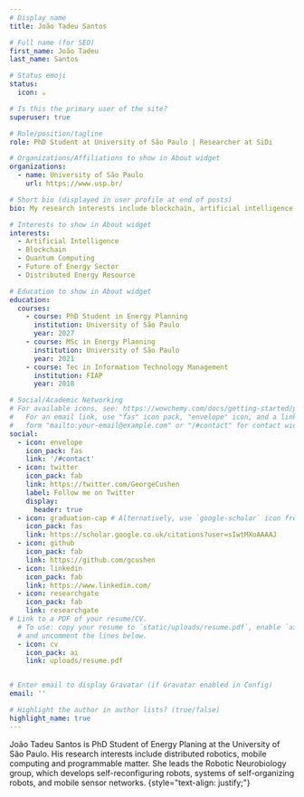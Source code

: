 ```yaml
---
# Display name
title: João Tadeu Santos

# Full name (for SEO)
first_name: João Tadeu
last_name: Santos

# Status emoji
status:
  icon: ☕️

# Is this the primary user of the site?
superuser: true

# Role/position/tagline
role: PhD Student at University of São Paulo | Researcher at SiDi

# Organizations/Affiliations to show in About widget
organizations:
  - name: University of São Paulo
    url: https://www.usp.br/

# Short bio (displayed in user profile at end of posts)
bio: My research interests include blockchain, artificial intelligence, quantum computing, virtual power plants, smart cities, grid-interactive for smart communities and future of energy sector.

# Interests to show in About widget
interests:
  - Artificial Intelligence
  - Blockchain
  - Quantum Computing
  - Future of Energy Sector
  - Distributed Energy Resource

# Education to show in About widget
education:
  courses:
    - course: PhD Student in Energy Planning
      institution: University of São Paulo 
      year: 2027
    - course: MSc in Energy Planning
      institution: University of São Paulo
      year: 2021
    - course: Tec in Information Technology Management 
      institution: FIAP
      year: 2018

# Social/Academic Networking
# For available icons, see: https://wowchemy.com/docs/getting-started/page-builder/#icons
#   For an email link, use "fas" icon pack, "envelope" icon, and a link in the
#   form "mailto:your-email@example.com" or "/#contact" for contact widget.
social:
  - icon: envelope
    icon_pack: fas
    link: '/#contact'
  - icon: twitter
    icon_pack: fab
    link: https://twitter.com/GeorgeCushen
    label: Follow me on Twitter
    display:
      header: true
  - icon: graduation-cap # Alternatively, use `google-scholar` icon from `ai` icon pack
    icon_pack: fas
    link: https://scholar.google.co.uk/citations?user=sIwtMXoAAAAJ
  - icon: github
    icon_pack: fab
    link: https://github.com/gcushen
  - icon: linkedin
    icon_pack: fab
    link: https://www.linkedin.com/
  - icon: researchgate
    icon_pack: fab
    link: researchgate
# Link to a PDF of your resume/CV.
  # To use: copy your resume to `static/uploads/resume.pdf`, enable `ai` icons in `params.yaml`,
  # and uncomment the lines below.
  - icon: cv
    icon_pack: ai
    link: uploads/resume.pdf


# Enter email to display Gravatar (if Gravatar enabled in Config)
email: ''

# Highlight the author in author lists? (true/false)
highlight_name: true
---
```


João Tadeu Santos is PhD Student of Energy Planing at the University of São Paulo. His research interests include distributed robotics, mobile computing and programmable matter. She leads the Robotic Neurobiology group, which develops self-reconfiguring robots, systems of self-organizing robots, and mobile sensor networks.
{style="text-align: justify;"}

